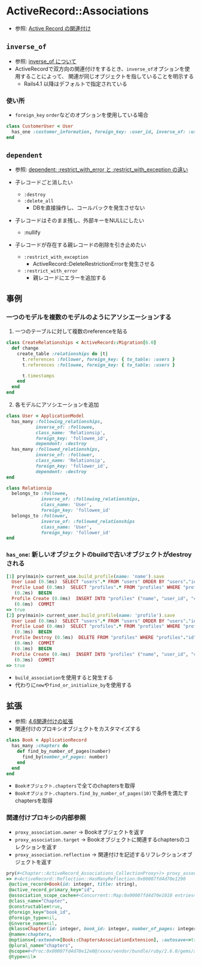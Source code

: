 # ActiveRecord::Associations
- 参照: [Active Record の関連付け](https://railsguides.jp/association_basics.html)

## `inverse_of`
- 参照: [inverse_of について](https://qiita.com/itp926/items/9cac175d3b35945b8f7e)
- ActiveRecordで双方向の関連付けをするとき、`inverse_of`オプションを使用することによって、
関連が同じオブジェクトを指していることを明示する
  - Rails4.1 以降はデフォルトで指定されている

### 使い所
- `foreign_key` `order`などのオプションを使用している場合
```ruby
class CustomerUser < User
  has_one :customer_information, foreign_key: :user_id, inverse_of: :user, dependent: :destroy
end
```

## `dependent`
- 参照: [dependent: :restrict_with_error と :restrict_with_exception の違い](https://qiita.com/jnchito/items/3456ce734ef41d216ecd)
- 子レコードごと消したい
  - `:destroy`
  - `:delete_all`
    - DBを直接操作し、コールバックを発生させない

- 子レコードはそのまま残し、外部キーをNULLにしたい
  - :nullify

- 子レコードが存在する親レコードの削除を引き止めたい
  - `:restrict_with_exception`
    - ActiveRecord::DeleteRestrictionErrorを発生させる
  - `:restrict_with_error`
    - 親レコードにエラーを追加する

## 事例
### 一つのモデルを複数のモデルのようにアソシエーションする
1. 一つのテーブルに対して複数のreferenceを貼る
```ruby
class CreateRelationships < ActiveRecord::Migration[6.0]
  def change
    create_table :relationships do |t|
      t.references :follower, foreign_key: { to_table: :users }
      t.references :followee, foreign_key: { to_table: :users }

      t.timestamps
    end
  end
end
```

2. 各モデルにアソシエーションを追加
```ruby
class User < ApplicationModel
  has_many :following_relationships,
           inverse_of: :followee,
           class_name: 'Relationsip',
           foreign_key: 'followee_id',
           dependent: :destroy
  has_many :followed_relationships,
           inverse_of: :follower,
           class_name: 'Relationsip',
           foreign_key: 'follower_id',
           dependent: :destroy
end
```

```ruby
class Relationsip
  belongs_to :followee,
             inverse_of: :following_relationships,
             class_name: 'User',
             foreign_key: 'followee_id'
  belongs_to :follower,
             inverse_of: :followed_relationships
             class_name: 'User',
             foreign_key: 'follower_id'
end
```

### `has_one`: 新しいオブジェクトのbuildで古いオブジェクトがdestroyされる
```ruby
[1] pry(main)> current_use.build_profile(name: 'name').save
  User Load (0.5ms)  SELECT "users".* FROM "users" ORDER BY "users"."id" DESC LIMIT $1  [["LIMIT", 1]]
  Profile Load (0.5ms)  SELECT "profiles".* FROM "profiles" WHERE "profiles"."user_id" = $1 LIMIT $2  [["user_id", 42], ["LIMIT", 1]]
   (0.2ms)  BEGIN
  Profile Create (0.8ms)  INSERT INTO "profiles" ("name", "user_id", "created_at", "updated_at") VALUES ($1, $2, $3, $4) RETURNING "id"  [["name", "name"], ["user_id", 42], ["created_at", "2020-06-09 14:41:26.772362"], ["updated_at", "2020-06-09 14:41:26.772362"]]
   (0.6ms)  COMMIT
=> true
[2] pry(main)> current_user.build_profile(name: 'profile').save
  User Load (0.6ms)  SELECT "users".* FROM "users" ORDER BY "users"."id" DESC LIMIT $1  [["LIMIT", 1]]
  Profile Load (0.4ms)  SELECT "profiles".* FROM "profiles" WHERE "profiles"."user_id" = $1 LIMIT $2  [["user_id", 42], ["LIMIT", 1]]
   (0.3ms)  BEGIN
  Profile Destroy (0.5ms)  DELETE FROM "profiles" WHERE "profiles"."id" = $1  [["id", 21]]
   (0.4ms)  COMMIT
   (0.1ms)  BEGIN
  Profile Create (0.4ms)  INSERT INTO "profiles" ("name", "user_id", "created_at", "updated_at") VALUES ($1, $2, $3, $4) RETURNING "id"  [["name", "profile"], ["user_id", 42], ["created_at", "2020-06-09 14:41:38.683070"], ["updated_at", "2020-06-09 14:41:38.683070"]]
   (0.3ms)  COMMIT
=> true
```
- `build_association`を使用すると発生する
- 代わりに`new`や`find_or_initialize_by`を使用する

## 拡張
- 参照: [4.6関連付けの拡張](https://railsguides.jp/association_basics.html#%E9%96%A2%E9%80%A3%E4%BB%98%E3%81%91%E3%81%AE%E6%8B%A1%E5%BC%B5)
- 関連付けのプロキシオブジェクトをカスタマイズする
```ruby
class Book < ApplicationRecord
  has_many :chapters do
    def find_by_number_of_pages(number)
      find_by(number_of_pages: number)
    end
  end
end
```
- `Bookオブジェクト.chapters`で全てのchaptersを取得
- `Bookオブジェクト.chapters.find_by_number_of_pages(10)`で条件を満たすchaptersを取得

### 関連付けプロキシの内部参照
- `proxy_association.owner` -> Bookオブジェクトを返す
- `proxy_association.target` -> Bookオブジェクトに関連するchaptersのコレクションを返す
- `proxy_association.reflection` -> 関連付けを記述するリフレクションオブジェクトを返す
```ruby
pry(#<Chapter::ActiveRecord_Associations_CollectionProxy>)> proxy_association.reflection
=> #<ActiveRecord::Reflection::HasManyReflection:0x00007fd4d70e1290
 @active_record=Book(id: integer, title: string),
 @active_record_primary_key="id",
 @association_scope_cache=#<Concurrent::Map:0x00007fd4d70e1010 entries=0 default_proc=nil>,
 @class_name="Chapter",
 @constructable=true,
 @foreign_key="book_id",
 @foreign_type=nil,
 @inverse_name=nil,
 @klass=Chapter(id: integer, book_id: integer, number_of_pages: integer),
 @name=:chapters,
 @options={:extend=>[Book::ChaptersAssociationExtension], :autosave=>true},
 @plural_name="chapters",
 @scope=#<Proc:0x00007fd4d70e12e0@/xxxx/vendor/bundle/ruby/2.6.0/gems/activerecord-6.0.3/lib/active_record/associations/builder/association.rb:52>,
 @type=nil>
```
